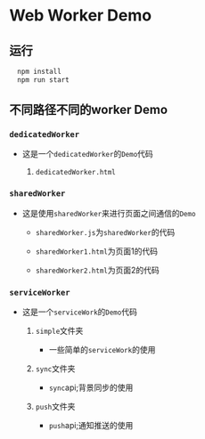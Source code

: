 # Web Worker Demo

## 运行

``` bash
  npm install
  npm run start
```

## 不同路径不同的worker Demo

### `dedicatedWorker`

* 这是一个`dedicatedWorker`的`Demo`代码

  1. `dedicatedWorker.html`

### `sharedWorker`

* 这是使用`sharedWorker`来进行页面之间通信的`Demo`

  * `sharedWorker.js`为`sharedWorker`的代码

  * `sharedWorker1.html`为页面1的代码

  * `sharedWorker2.html`为页面2的代码

### `serviceWorker`

* 这是一个`serviceWork`的`Demo`代码
  1. `simple`文件夹
     * 一些简单的`serviceWork`的使用
  
  2. `sync`文件夹
     * `sync`api;背景同步的使用

  3. `push`文件夹
     * `push`api;通知推送的使用
